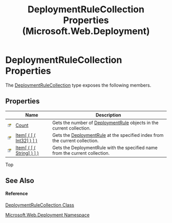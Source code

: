 ﻿---
title: DeploymentRuleCollection Properties (Microsoft.Web.Deployment)
TOCTitle: DeploymentRuleCollection Properties
ms:assetid: Properties.T:Microsoft.Web.Deployment.DeploymentRuleCollection
ms:mtpsurl: https://msdn.microsoft.com/en-us/library/microsoft.web.deployment.deploymentrulecollection_properties(v=VS.90)
ms:contentKeyID: 20208688
ms.date: 05/02/2012
mtps_version: v=VS.90
---

# DeploymentRuleCollection Properties

The [DeploymentRuleCollection](deploymentrulecollection-class-microsoft-web-deployment.md) type exposes the following members.

## Properties

<table>
<thead>
<tr class="header">
<th> </th>
<th>Name</th>
<th>Description</th>
</tr>
</thead>
<tbody>
<tr class="odd">
<td><img src="images/Dd565996.pubproperty(en-us,VS.90).gif" title="Public property" alt="Public property" /></td>
<td><a href="deploymentrulecollection-count-property-microsoft-web-deployment.md">Count</a></td>
<td>Gets the number of <a href="deploymentrule-class-microsoft-web-deployment.md">DeploymentRule</a> objects in the current collection.</td>
</tr>
<tr class="even">
<td><img src="images/Dd565996.pubproperty(en-us,VS.90).gif" title="Public property" alt="Public property" /></td>
<td><a href="deploymentrulecollection-item-property-int32-microsoft-web-deployment.md">Item[ ( [ ( Int32] ) ] )</a></td>
<td>Gets the <a href="deploymentrule-class-microsoft-web-deployment.md">DeploymentRule</a> at the specified index from the current collection.</td>
</tr>
<tr class="odd">
<td><img src="images/Dd565996.pubproperty(en-us,VS.90).gif" title="Public property" alt="Public property" /></td>
<td><a href="deploymentrulecollection-item-property-string-microsoft-web-deployment.md">Item[ ( [ ( String] ) ] )</a></td>
<td>Gets the DeploymentRule with the specified name from the current collection.</td>
</tr>
</tbody>
</table>


Top

## See Also

#### Reference

[DeploymentRuleCollection Class](deploymentrulecollection-class-microsoft-web-deployment.md)

[Microsoft.Web.Deployment Namespace](microsoft-web-deployment-namespace.md)

